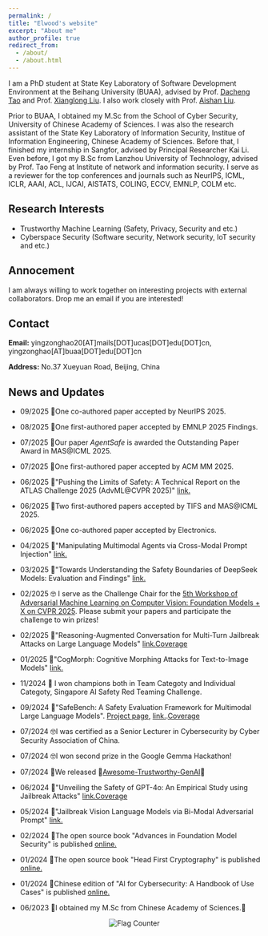 ```yaml
---
permalink: /
title: "Elwood's website"
excerpt: "About me"
author_profile: true
redirect_from: 
  - /about/
  - /about.html
---
```

I am a PhD student at State Key Laboratory of Software Development Environment at the Beihang University (BUAA), advised by Prof. [Dacheng Tao](https://scholar.google.com/citations?user=RwlJNLcAAAAJ&hl=en) and Prof. [Xianglong Liu](https://xlliu-beihang.github.io/). I also work closely with Prof. [Aishan Liu](https://liuaishan.github.io/).

Prior to BUAA, I obtained my M.Sc from the School of Cyber Security, University of Chinese Academy of Sciences. I was also the research assistant of the State Key Laboratory of Information Security, Institue of Information Engineering, Chinese Academy of Sciences. Before that, I finished my internship in Sangfor, advised by Principal Researcher Kai Li. Even before, I got my B.Sc from Lanzhou University of Technology, advised by Prof. Tao Feng at Institute of network and information security. I serve as a reviewer for the top conferences and journals such as NeurIPS, ICML, ICLR, AAAI, ACL, IJCAI, AISTATS, COLING, ECCV, EMNLP, COLM etc.


## Research Interests
* Trustworthy Machine Learning (Safety, Privacy, Security and etc.)
* Cyberspace Security (Software security, Network security, IoT security and etc.)


## Annocement
I am always willing to work together on interesting projects with external collaborators. Drop me an email if you are interested!

## Contact
**Email:** yingzonghao20[AT]mails[DOT]ucas[DOT]edu[DOT]cn, yingzonghao[AT]buaa[DOT]edu[DOT]cn

**Address:** No.37 Xueyuan Road, Beijing, China

## News and Updates
* 09/2025 🥳One co-authored paper accepted by NeurIPS 2025.

* 08/2025 🥳One first-authored paper accepted by EMNLP 2025 Findings.
  
* 07/2025 🥳Our paper *AgentSafe* is awarded the Outstanding Paper Award in MAS@ICML 2025.
  
* 07/2025 🥳One first-authored paper accepted by ACM MM 2025.
  
* 06/2025 📜"Pushing the Limits of Safety: A Technical Report on the ATLAS Challenge 2025 (AdvML@CVPR 2025)" [link.](https://arxiv.org/pdf/2506.12430)

* 06/2025 🥳Two first-authored papers accepted by TIFS and MAS@ICML 2025.

* 06/2025 🥳One co-authored paper accepted by Electronics.

* 04/2025 📜"Manipulating Multimodal Agents via Cross-Modal Prompt Injection" [link.](https://arxiv.org/pdf/2504.14348)

* 03/2025 📜"Towards Understanding the Safety Boundaries of DeepSeek Models: Evaluation and Findings" [link.](https://arxiv.org/pdf/2503.15092)

* 02/2025 🤓 I serve as the Challenge Chair for the [5th Workshop of Adversarial Machine Learning on Computer Vision: Foundation Models + X on CVPR 2025](https://cvpr25-advml.github.io/). Please submit your papers and participate the challenge to win prizes!

* 02/2025 📜"Reasoning-Augmented Conversation for Multi-Turn Jailbreak Attacks on Large Language Models" [link.](https://arxiv.org/pdf/2502.11054)[Coverage](https://mp.weixin.qq.com/s/Pyr9RC3AKCgFfsPfPDZ5yw)

* 01/2025 📜"CogMorph: Cognitive Morphing Attacks for Text-to-Image Models" [link.](https://arxiv.org/pdf/2501.11815)

* 11/2024 🥳 I won champions both in Team Categoty and Individual Categoty, Singapore AI Safety Red Teaming Challenge.
  
* 09/2024 📜"SafeBench: A Safety Evaluation Framework for Multimodal Large Language Models". [Project page](https://safebench-mm.github.io/), [link.](https://arxiv.org/abs/2410.18927).[Coverage](https://mp.weixin.qq.com/s/iCKACZVnWY4PTBD2GiXhxw)

* 07/2024 🤓I was certified as a Senior Lecturer in Cybersecurity by Cyber Security Association of China.

* 07/2024 🤓I won second prize in the Google Gemma Hackathon!

* 07/2024 🥳We released 🤗[Awesome-Trustworthy-GenAI](https://github.com/NY1024/Awesome-Trustworthy-GenAI)🤗

* 06/2024 📜"Unveiling the Safety of GPT-4o: An Empirical Study using Jailbreak Attacks" [link.](https://arxiv.org/abs/2406.06302)[Coverage](https://mp.weixin.qq.com/s/5fK3WyYnwMND8gXjWb-B2g)

* 05/2024 📜"Jailbreak Vision Language Models via Bi-Modal Adversarial Prompt" [link.](https://arxiv.org/abs/2406.04031)

* 02/2024 📖The open source book "Advances in Foundation Model Security" is published [online.](https://elwood.gitbook.io/foundation-model-sec/)

* 01/2024 📖The open source book "Head First Cryptography" is published [online.](https://elwood.gitbook.io/head-first-cryptography/)

* 01/2024 📖Chinese edition of "AI for Cybersecurity: A Handbook of Use Cases" is published [online.](https://elwood.gitbook.io/ai-for-cybersecurity)

* 06/2023 🎉I obtained my M.Sc from Chinese Academy of Sciences.🎉
  

<a href="https://info.flagcounter.com/ucN2" style="display: block; text-align: center;">
  <img src="https://s01.flagcounter.com/map/ucN2/size_s/txt_000000/border_CCCCCC/pageviews_0/viewers_0/flags_0/" alt="Flag Counter" border="0" style="display: inline-block;">
</a>


